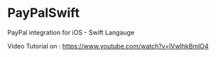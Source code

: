 # PayPalSwift
PayPal integration for iOS - Swift Langauge

Video Tutorial on : https://www.youtube.com/watch?v=lVwIhkBmlO4
